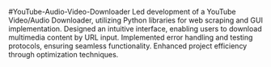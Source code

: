 #YouTube-Audio-Video-Downloader
Led development of a YouTube Video/Audio Downloader, utilizing Python libraries for web scraping and GUI implementation. Designed an intuitive interface, enabling users to download multimedia content by URL input. Implemented error handling and testing protocols, ensuring seamless functionality. Enhanced project efficiency through optimization techniques.
